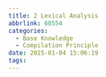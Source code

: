 ```yaml
---
title: 2 Lexical Analysis
abbrlink: 60554
categories:
  - Base Knowledge
  - Compilation Principle
date: 2025-01-04 15:06:19
tags:
---
```

